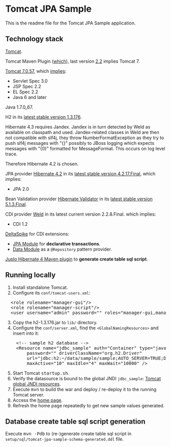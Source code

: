 # Tomcat JPA Sample

This is the readme file for the Tomcat JPA Sample application.

## Technology stack

[Tomcat](http://tomcat.apache.org/).

Tomcat Maven Plugin ([which](http://tomcat.apache.org/maven-plugin.html)), last version [2.2](http://tomcat.apache.org/maven-plugin-2.2/) implies Tomcat 7.

[Tomcat 7.0.57](http://tomcat.apache.org/download-70.cgi), which [implies](http://tomcat.apache.org/whichversion.html):
- Servlet Spec 3.0
- JSP Spec 2.2
- EL Spec 2.2
- Java 6 and later

Java 1.7.0_67.

H2 in its [latest stable version 1.3.176](http://www.h2database.com/html/download.html).

Hibernate 4.3 requires Jandex. Jandex is in turn detected by Weld as available on classpath and used.
Jandex-related classes in Weld are then not compatible with slf4j, 
they throw NumberFormatException as they try to push slf4j messages with "{}" possibly to JBoss logging
which expects messages with "{0}" formatted for MessageFormat.
This occurs on log level trace.

Therefore Hibernate 4.2 is chosen.

JPA provider [Hibernate 4.2](http://hibernate.org/orm/) in its [latest stable version 4.2.17.Final](http://hibernate.org/orm/downloads/),
which implies:
- JPA 2.0

Bean Validation provider [Hibernate Validator](http://hibernate.org/validator/)
in its [latest stable version 5.1.3.Final](http://hibernate.org/validator/downloads/).

CDI provider [Weld](http://weld.cdi-spec.org/) in its latest current version 2.2.8.Final.
which implies:
- CDI 1.2

[DeltaSpike](https://deltaspike.apache.org/) for CDI extensions:

- [JPA Module](https://deltaspike.apache.org/documentation/jpa.html) for <strong>declarative transactions</strong>.
- [Data Module](https://deltaspike.apache.org/documentation/data.html) as a <code>@Repository</code> pattern provider.

[Juplo Hibernate 4 Maven plugin](http://juplo.de/hibernate4-maven-plugin/) to <strong>generate create table sql script</strong>.

## Running locally

1. Install standalone Tomcat.
2. Configure its <code>conf/tomcat-users.xml</code>:
<pre>
  &lt;role rolename="manager-gui"/>
  &lt;role rolename="manager-script"/>
  &lt;user username="admin" password="" roles="manager-gui,manager-script"/>
</pre>
3. Copy the h2-1.3.176.jar to <code>lib/</code> directory.
4. Configure the <code>conf/server.xml</code>, find the <code>&lt;GlobalNamingResources></code> and insert into it:
<pre>
    &lt;!-- sample h2 database -->
    &lt;Resource name="jdbc_sample" auth="Container" type="javax.sql.DataSource" username="sa"
        password="" driverClassName="org.h2.Driver" 
        url="jdbc:h2:~/data/sample/sample;AUTO_SERVER=TRUE;DB_CLOSE_ON_EXIT=FALSE;MVCC=TRUE"
        maxActive="10" maxIdle="4" maxWait="10000" />
</pre>
5. Start Tomcat <kbd>startup.sh</kbd>.
6. Verify the datasource is bound to the global JNDI <code>jdbc_sample</code>: [Tomcat global JNDI resources](http://localhost:8080/manager/text/resources).
7. Execute <kbd>mvn</kbd> to build the war and deploy / re-deploy it to the running Tomcat server.
8. Access the [home page](http://localhost:8080/tomcat-jpa-sample/).
9. Refresh the home page repeatedly to get new sample values generated.

## Database create table sql script generation

Execute <kbd>mvn -Pdb</kbd> to (re-)generate create table sql script in <code>setup/sql/tomcat-jpa-sample-schema-generated.ddl</code> file.
